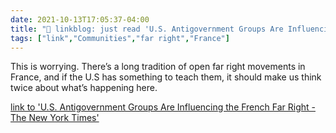 ```yaml
---
date: 2021-10-13T17:05:37-04:00
title: "🔗 linkblog: just read 'U.S. Antigovernment Groups Are Influencing the French Far Right - The New York Times'"
tags: ["link","Communities","far right","France"]
---
```

This is worrying. There’s a long tradition of open far right movements in France, and if the U.S has something to teach them, it should make us think twice about what’s happening here.
 
[link to 'U.S. Antigovernment Groups Are Influencing the French Far Right - The New York Times'](https://www.nytimes.com/2021/10/13/us/politics/france-far-right-extremists-qanon.html)
